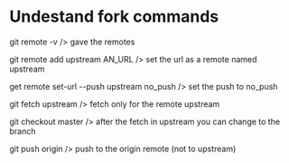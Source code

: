 Undestand fork commands
=======================

git remote -v /> gave the remotes

git remote add upstream AN\_URL /> set the url as a remote named upstream

get remote set-url --push upstream no\_push /> set the push to no\_push

git fetch upstream /> fetch only for the remote upstream

git checkout master /> after the fetch in upstream you can change to the branch

git push origin /> push to the origin remote (not to upstream)
